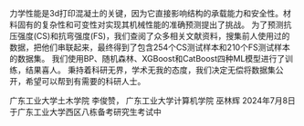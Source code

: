   力学性能是3d打印混凝土的关键，因为它直接影响结构的承载能力和安全性。材料固有的复杂性和可变性对实现其机械性能的准确预测提出了挑战。
为了预测抗压强度(CS)和抗弯强度(FS)，我们查阅了众多相关文献资料，搜集前人使用过的数据，把他们串联起来，最终得到了包含254个CS测试样本和210个FS测试样本的数据集。
我们使用BP、随机森林、XGBoost和CatBoost四种ML模型进行了训练，结果喜人。
秉持着科研无界，学术无我的态度，我们决定无偿将数据集公开，希望可以帮到有需要的科研人士。

广东工业大学土木学院 李俊赞，
广东工业大学计算机学院 巫林辉
2024年7月8日  于广东工业大学西区八栋备考研究生考试中
